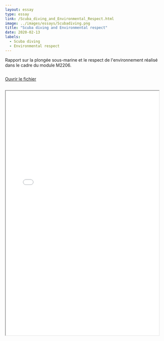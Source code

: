 ```yaml
---
layout: essay
type: essay
link: /Scuba_diving_and_Environmental_Respect.html
image: ../images/essays/Scubadiving.png
title: "Scuba diving and Environmental respect"
date: 2020-02-13
labels:
  - Scuba diving
  - Environmental respect
---
```


Rapport sur la plongée sous-marine et le respect de l'environnement réalisé dans le cadre du module M2206.

<div class="ui grid">
  <div style="margin: 1em auto; padding: 1em 0">
    <a class="ui button" href="../images/essays/Scubadiving.pdf" target="_blank">
    Ouvrir le fichier</a>
  </div>
</div>

<div class="invmobile">
  <iframe src="../images/essays/Scubadiving.pdf" width="100%" height="800">
</div>
